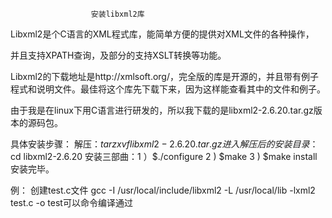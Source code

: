                       安装libxml2库
Libxml2是个C语言的XML程式库，能简单方便的提供对XML文件的各种操作，

并且支持XPATH查询，及部分的支持XSLT转换等功能。

Libxml2的下载地址是http://xmlsoft.org/，完全版的库是开源的，并且带有例子程式和说明文件。最佳将这个库先下载下来，因为这样能查看其中的文件和例子。

由于我是在linux下用C语言进行研发的，所以我下载的是libxml2-2.6.20.tar.gz版本的源码包。


具体安装步骤：
   解压：$tar zxvf libxml2-2.6.20.tar.gz
   进入解压后的安装目录：$cd libxml2-2.6.20
   安装三部曲：1 ）$./configure 
               2 )  $make
               3 )  $make install
安装完毕。


例：
创建test.c文件
gcc -I /usr/local/include/libxml2  -L /usr/local/lib -lxml2 test.c -o test可以命令编译通过

